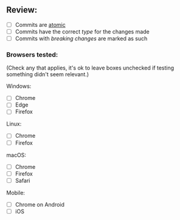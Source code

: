## Review:
- [ ] Commits are [atomic](https://seesparkbox.com/foundry/atomic_commits_with_git)
- [ ] Commits have the correct *type* for the changes made
- [ ] Commits with *breaking changes* are marked as such

### Browsers tested:
(Check any that applies, it's ok to leave boxes unchecked if testing something didn't seem relevant.)

Windows:
- [ ] Chrome
- [ ] Edge
- [ ] Firefox

Linux:
- [ ] Chrome
- [ ] Firefox

macOS:
- [ ] Chrome
- [ ] Firefox
- [ ] Safari

Mobile:
- [ ] Chrome on Android
- [ ] iOS

